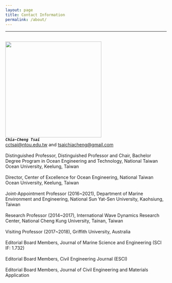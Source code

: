 ```yaml
---
layout: page
title: Contact Information
permalink: /about/
---
```


------
<br><img src="https://raw.githubusercontent.com/FiniteTsai/FiniteTsai.github.io/master/images/1551685289110.jpg" width="300"><br>***`Chia-Cheng Tsai`***<br>cctsai@ntou.edu.tw and tsaichiacheng@gmail.com<br>
<br>Distinguished Professor, Distinguished Professor and Chair, Bachelor Degree Program in Ocean Engineering and Technology, National Taiwan Ocean University, Keelung, Taiwan<br>
<br>Director, Center of Excellence for Ocean Engineering, National Taiwan Ocean University, Keelung, Taiwan<br>
<br>Joint-Appointment Professor (2016~2021), Department of Marine Environment and Engineering, National Sun Yat-Sen University, Kaohsiung, Taiwan<br>
<br>Research Professor (2014~2017), International Wave Dynamics Research Center, National Cheng Kung University, Tainan, Taiwan<br>
<br>Visiting Professor (2017~2018), Griffith University, Australia<br>
<br>Editorial Board Members, Journal of Marine Science and Engineering (SCI IF: 1.732)<br>
<br>Editorial Board Members, Civil Engineering Journal (ESCI)<br>
<br>Editorial Board Members, Journal of Civil Engineering and Materials Application<br>
